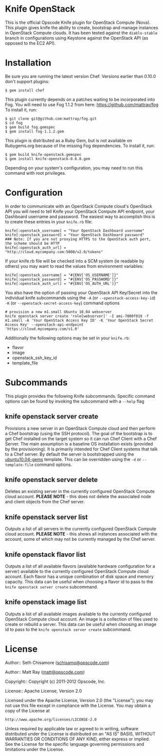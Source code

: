 Knife OpenStack
===============

This is the official Opscode Knife plugin for OpenStack Compute (Nova). This plugin gives knife the ability to create, bootstrap and manage instances in OpenStack Compute clouds. It has been tested against the `diablo-stable` branch in configurations using Keystone against the OpenStack API (as opposed to the EC2 API).

# Installation #

Be sure you are running the latest version Chef. Versions earlier than 0.10.0 don't support plugins:

    $ gem install chef

This plugin currently depends on a patches waiting to be incorporated into Fog. You will need to use Fog 1.1.2 from here: https://github.com/mattray/fog To install it, run:

    $ git clone git@github.com:mattray/fog.git
    $ cd fog
    $ gem build fog.gemspec
    $ gem install fog-1.1.2.gem

This plugin is distributed as a Ruby Gem, but is not available on Rubygems.org because of the missing Fog dependencies. To install it, run:

    $ gem build knife-openstack.gemspec
    $ gem install knife-openstack-0.6.0.gem

Depending on your system's configuration, you may need to run this command with root privileges.

# Configuration #

In order to communicate with an OpenStack Compute cloud's OpenStack API you will need to tell Knife your OpenStack Compute API endpoint, your Dashboard username and password. The easiest way to accomplish this is to create these entries in your `knife.rb` file:

    knife[:openstack_username] = "Your OpenStack Dashboard username"
    knife[:openstack_password] = "Your OpenStack Dashboard password"
    ### Note: If you are not proxying HTTPS to the OpenStack auth port, the scheme should be HTTP
    knife[:openstack_auth_url] = "http://cloud.mycompany.com:5000/v2.0/tokens"

If your knife.rb file will be checked into a SCM system (ie readable by others) you may want to read the values from environment variables:

    knife[:openstack_username] = "#{ENV['OS_USERNAME']}"
    knife[:openstack_password] = "#{ENV['OS_PASSWORD']}"
    knife[:openstack_auth_url] = "#{ENV['OS_AUTH_URL']}"

You also have the option of passing your OpenStack API Key/Secret into the individual knife subcommands using the `-A` (or `--openstack-access-key-id`) `-K` (or `--openstack-secret-access-key`) command options

    # provision a new m1.small Ubuntu 10.04 webserver
    knife openstack server create 'role[webserver]' -I ami-7000f019 -f m1.small -A 'Your OpenStack Access Key ID' -K 'Your OpenStack Secret Access Key' --openstack-api-endpoint 'https://cloud.mycompany.com/v1.0'

Additionally the following options may be set in your `knife.rb`:

* flavor
* image
* openstack_ssh_key_id
* template_file

# Subcommands #

This plugin provides the following Knife subcommands. Specific command options can be found by invoking the subcommand with a `--help` flag

knife openstack server create
-----------------------------

Provisions a new server in an OpenStack Compute cloud and then perform a Chef bootstrap (using the SSH protocol). The goal of the bootstrap is to get Chef installed on the target system so it can run Chef Client with a Chef Server. The main assumption is a baseline OS installation exists (provided by the provisioning). It is primarily intended for Chef Client systems that talk to a Chef server. By default the server is bootstrapped using the [ubuntu10.04-gems](https://github.com/opscode/chef/blob/master/chef/lib/chef/knife/bootstrap/ubuntu10.04-gems.erb) template. This can be overridden using the `-d` or `--template-file` command options.

knife openstack server delete
-----------------------------

Deletes an existing server in the currently configured OpenStack Compute cloud account. <b>PLEASE NOTE</b> - this does not delete the associated node and client objects from the Chef server.

knife openstack server list
---------------------------

Outputs a list of all servers in the currently configured OpenStack Compute cloud account. <b>PLEASE NOTE</b> - this shows all instances associated with the account, some of which may not be currently managed by the Chef server.

knife openstack flavor list
---------------------------

Outputs a list of all available flavors (available hardware configuration for a server) available to the currently configured OpenStack Compute cloud account. Each flavor has a unique combination of disk space and memory capacity. This data can be useful when choosing a flavor id to pass to the `knife openstack server create` subcommand.

knife openstack image list
--------------------------

Outputs a list of all available images available to the currently configured OpenStack Compute cloud account. An image is a collection of files used to create or rebuild a server. This data can be useful when choosing an image id to pass to the `knife openstack server create` subcommand.

# License #

Author:: Seth Chisamore (<schisamo@opscode.com>)

Author:: Matt Ray (<matt@opscode.com>)

Copyright:: Copyright (c) 2011-2012 Opscode, Inc.

License:: Apache License, Version 2.0

Licensed under the Apache License, Version 2.0 (the "License");
you may not use this file except in compliance with the License.
You may obtain a copy of the License at

    http://www.apache.org/licenses/LICENSE-2.0

Unless required by applicable law or agreed to in writing, software
distributed under the License is distributed on an "AS IS" BASIS,
WITHOUT WARRANTIES OR CONDITIONS OF ANY KIND, either express or implied.
See the License for the specific language governing permissions and
limitations under the License.
